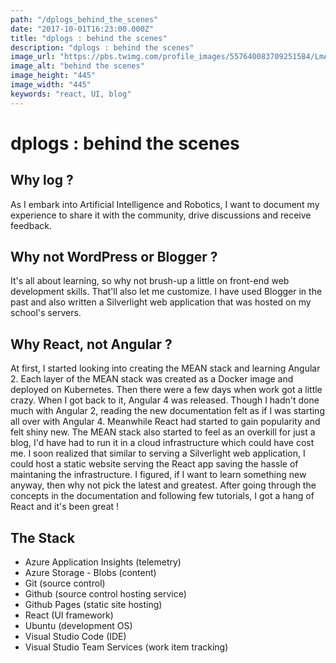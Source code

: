 ```yaml
---
path: "/dplogs_behind_the_scenes"
date: "2017-10-01T16:23:00.000Z"
title: "dplogs : behind the scenes"
description: "dplogs : behind the scenes"
image_url: "https://pbs.twimg.com/profile_images/557640083709251584/LmA6xXxv.png"
image_alt: "behind the scenes"
image_height: "445"
image_width: "445"
keywords: "react, UI, blog"
---
```


# dplogs : behind the scenes

## Why log ?
As I embark into Artificial Intelligence and Robotics, I want to document my experience to share it with the community, drive discussions and receive feedback.

## Why not WordPress or Blogger ?
It's all about learning, so why not brush-up a little on front-end web development skills. That'll also let me customize. I have used Blogger in the past and also written a Silverlight web application that was hosted on my school's servers.

## Why React, not Angular ?
At first, I started looking into creating the MEAN stack and learning Angular 2. Each layer of the MEAN stack was created as a Docker image and deployed on Kubernetes. Then there were a few days when work got a little crazy. When I got back to it, Angular 4 was released. Though I hadn't done much with Angular 2, reading the new documentation felt as if I was starting all over with Angular 4. Meanwhile React had started to gain popularity and felt shiny new. The MEAN stack also started to feel as an overkill for just a blog, I'd have had to run it in a cloud infrastructure which could have cost me. I soon realized that similar to serving a Silverlight web application, I could host a static website serving the React app saving the hassle of maintaning the infrastructure. I figured, if I want to learn something new anyway, then why not pick the latest and greatest. After going through the concepts in the documentation and following few tutorials, I got a hang of React and it's been great !


## The Stack
- Azure Application Insights (telemetry)
- Azure Storage - Blobs (content)
- Git (source control)
- Github (source control hosting service)
- Github Pages (static site hosting)
- React (UI framework)
- Ubuntu (development OS)
- Visual Studio Code (IDE)
- Visual Studio Team Services (work item tracking)

